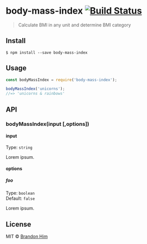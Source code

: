 # body-mass-index [![Build Status](https://travis-ci.org/brh55/body-mass-index.svg?branch=master)](https://travis-ci.org/brh55/body-mass-index)

> Calculate BMI in any unit and determine BMI category


## Install

```
$ npm install --save body-mass-index
```


## Usage

```js
const bodyMassIndex = require('body-mass-index');

bodyMassIndex('unicorns');
//=> 'unicorns & rainbows'
```


## API

### bodyMassIndex(input [,options])

#### input

Type: `string`

Lorem ipsum.

#### options

##### foo

Type: `boolean`<br>
Default: `false`

Lorem ipsum.


## License

MIT © [Brandon Him](https://github.com/brh55/body-mass-index)
